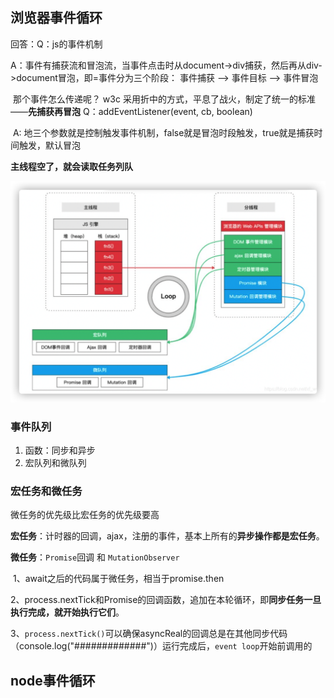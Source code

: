 ## 浏览器事件循环

回答：Q：js的事件机制

​			A：事件有捕获流和冒泡流，当事件点击时从document->div捕获，然后再从div->document冒泡，即=事件分为三个阶段： 事件捕获 --> 事件目标 --> 事件冒泡

​			那个事件怎么传递呢？ w3c 采用折中的方式，平息了战火，制定了统一的标准——**先捕获再冒泡**					Q：addEventListener(event, cb, boolean)

​			A: 地三个参数就是控制触发事件机制，false就是冒泡时段触发，true就是捕获时间触发，默认冒泡

**主线程空了，就会读取任务列队**

<img src="事件循环.assets/image-20210407205358526.png" alt="image-20210407205358526" style="zoom: 50%;" />

### 事件队列

1. 函数：同步和异步
2. 宏队列和微队列

### 宏任务和微任务

微任务的优先级比宏任务的优先级要高

**宏任务**：计时器的回调，ajax，注册的事件，基本上所有的**异步操作都是宏任务**。

**微任务**：`Promise`回调 和 `MutationObserver`

​			1、await之后的代码属于微任务，相当于promise.then

​			2、process.nextTick和Promise的回调函数，追加在本轮循环，即**同步任务一旦执行完成，就开始执行它们**。

​			3、`process.nextTick()`可以确保asyncReal的回调总是在其他同步代码（console.log("#############")）运行完成后，`event loop`开始前调用的

## node事件循环

